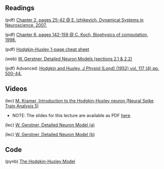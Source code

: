 ## Readings

(pdf)	[Chapter 2, pages 25-42 @ E. Izhikevich, Dynamical Systems in Neuroscience, 2007.](https://github.com/Mark-Kramer/BU-MA665-MA666/blob/master/Week-3%20Hodgkin-Huxley/Reading/Izhikevich%20Chapter%202.pdf)

(pdf)	[Chapter 6, pages 142-159 @ C. Koch, Biophysics of computation, 1998.](https://github.com/Mark-Kramer/BU-MA665-MA666/blob/master/Week-3%20Hodgkin-Huxley/Reading/Koch%20Chapter%206.pdf)

(pdf)	[Hodgkin-Huxley 1-page cheat sheet](https://github.com/Mark-Kramer/BU-MA665-MA666/blob/master/Week-3%20Hodgkin-Huxley/Reading/Hodgkin-Huxley%20Cheat%20Sheet.pdf)

(web)	[W. Gerstner, Detailed Neuron Models (sections 2.1 & 2.2)](http://lcn.epfl.ch/~gerstner/SPNM/node12.html)

(pdf)	Advanced: [Hodgkin and Huxley, J Physiol (Lond) (1952) vol. 117 (4) pp. 500-44.](https://github.com/Mark-Kramer/BU-MA665-MA666/blob/master/Week-3%20Hodgkin-Huxley/Reading/Hodgking%20and%20Huxley%20J%20Physiol%201952.pdf)

## Videos

(lec) <a href="https://www.samsi.info/news-and-media/27-jul-drs-m-kramer-and-u-eden-samsi/">M. Kramer, Introduction to the Hodgkin-Huxley neuron (Neural Spike Train Analysis 5)</a>

- NOTE: The slides for this lecture are available as PDF [here](https://github.com/Mark-Kramer/BU-MA665-MA666/blob/master/Week-3%20Hodgkin-Huxley/Reading/Kramer_Slides_SAMSI_Lecture_2.pdf).

(lec) <a href="http://klewel.com/conferences/epfl-neural-networks/index.php?talkID=4">W. Gerstner, Detailed Neuron Model (a)</a>

(lec) <a href="http://klewel.com/conferences/epfl-neural-networks/index.php?talkID=5">W. Gerstner, Detailed Neuron Model (b)</a>

## Code

(pynb)  [The Hodgkin-Huxley Model](https://github.com/Mark-Kramer/Case-Studies-Python/blob/master/beta%20versions/Hodgkin%20Huxley%20Model/HH.ipynb)
